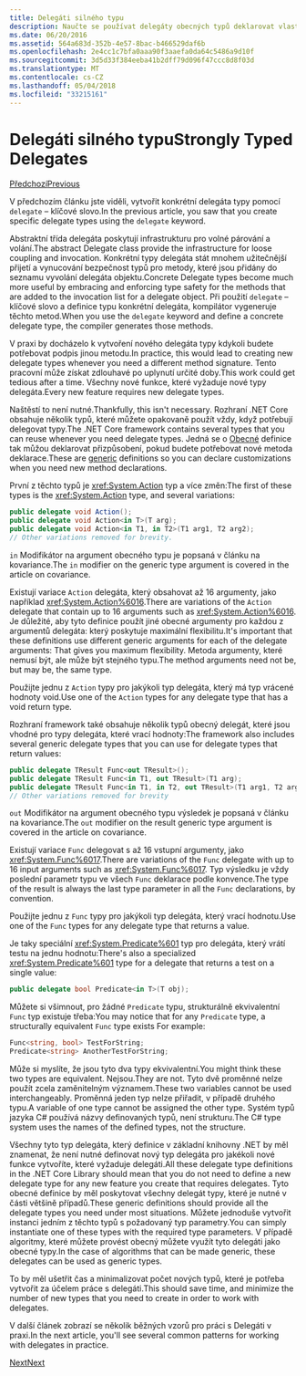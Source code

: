 ```yaml
---
title: Delegáti silného typu
description: Naučte se používat delegáty obecných typů deklarovat vlastních typů, při vytváření funkce, které vyžadují delegáti.
ms.date: 06/20/2016
ms.assetid: 564a683d-352b-4e57-8bac-b466529daf6b
ms.openlocfilehash: 2e4cc1c7bfa0aaa90f3aaefa0da64c5486a9d10f
ms.sourcegitcommit: 3d5d33f384eeba41b2dff79d096f47ccc8d8f03d
ms.translationtype: MT
ms.contentlocale: cs-CZ
ms.lasthandoff: 05/04/2018
ms.locfileid: "33215161"
---
```

# <a name="strongly-typed-delegates"></a><span data-ttu-id="3815b-103">Delegáti silného typu</span><span class="sxs-lookup"><span data-stu-id="3815b-103">Strongly Typed Delegates</span></span>

[<span data-ttu-id="3815b-104">Předchozí</span><span class="sxs-lookup"><span data-stu-id="3815b-104">Previous</span></span>](delegate-class.md)

<span data-ttu-id="3815b-105">V předchozím článku jste viděli, vytvořit konkrétní delegáta typy pomocí `delegate` – klíčové slovo.</span><span class="sxs-lookup"><span data-stu-id="3815b-105">In the previous article, you saw that you create specific delegate types using the `delegate` keyword.</span></span> 

<span data-ttu-id="3815b-106">Abstraktní třída delegáta poskytují infrastrukturu pro volné párování a volání.</span><span class="sxs-lookup"><span data-stu-id="3815b-106">The abstract Delegate class provide the infrastructure for loose coupling and invocation.</span></span> <span data-ttu-id="3815b-107">Konkrétní typy delegáta stát mnohem užitečnější přijetí a vynucování bezpečnost typů pro metody, které jsou přidány do seznamu vyvolání delegáta objektu.</span><span class="sxs-lookup"><span data-stu-id="3815b-107">Concrete Delegate types become much more useful by embracing and enforcing type safety for the methods that are added to the invocation list for a delegate object.</span></span> <span data-ttu-id="3815b-108">Při použití `delegate` – klíčové slovo a definice typu konkrétní delegáta, kompilátor vygeneruje těchto metod.</span><span class="sxs-lookup"><span data-stu-id="3815b-108">When you use the `delegate` keyword and define a concrete delegate type, the compiler generates those methods.</span></span>

<span data-ttu-id="3815b-109">V praxi by docházelo k vytvoření nového delegáta typy kdykoli budete potřebovat podpis jinou metodu.</span><span class="sxs-lookup"><span data-stu-id="3815b-109">In practice, this would lead to creating new delegate types whenever you need a different method signature.</span></span> <span data-ttu-id="3815b-110">Tento pracovní může získat zdlouhavé po uplynutí určité doby.</span><span class="sxs-lookup"><span data-stu-id="3815b-110">This work could get tedious after a time.</span></span> <span data-ttu-id="3815b-111">Všechny nové funkce, které vyžaduje nové typy delegáta.</span><span class="sxs-lookup"><span data-stu-id="3815b-111">Every new feature requires new delegate types.</span></span>

<span data-ttu-id="3815b-112">Naštěstí to není nutné.</span><span class="sxs-lookup"><span data-stu-id="3815b-112">Thankfully, this isn't necessary.</span></span> <span data-ttu-id="3815b-113">Rozhraní .NET Core obsahuje několik typů, které můžete opakovaně použít vždy, když potřebují delegovat typy.</span><span class="sxs-lookup"><span data-stu-id="3815b-113">The .NET Core framework contains several types that you can reuse whenever you need delegate types.</span></span> <span data-ttu-id="3815b-114">Jedná se o [Obecné](programming-guide/generics/index.md) definice tak můžou deklarovat přizpůsobení, pokud budete potřebovat nové metoda deklarace.</span><span class="sxs-lookup"><span data-stu-id="3815b-114">These are [generic](programming-guide/generics/index.md) definitions so you can declare customizations when you need new method declarations.</span></span> 

<span data-ttu-id="3815b-115">První z těchto typů je <xref:System.Action> typ a více změn:</span><span class="sxs-lookup"><span data-stu-id="3815b-115">The first of these types is the <xref:System.Action> type, and several variations:</span></span>

```csharp
public delegate void Action();
public delegate void Action<in T>(T arg);
public delegate void Action<in T1, in T2>(T1 arg1, T2 arg2);
// Other variations removed for brevity.
```

<span data-ttu-id="3815b-116">`in` Modifikátor na argument obecného typu je popsaná v článku na kovariance.</span><span class="sxs-lookup"><span data-stu-id="3815b-116">The `in` modifier on the generic type argument is covered in the article on covariance.</span></span>

<span data-ttu-id="3815b-117">Existují variace `Action` delegáta, který obsahovat až 16 argumenty, jako například <xref:System.Action%6016>.</span><span class="sxs-lookup"><span data-stu-id="3815b-117">There are variations of the `Action` delegate that contain up to 16 arguments such as <xref:System.Action%6016>.</span></span>
<span data-ttu-id="3815b-118">Je důležité, aby tyto definice použít jiné obecné argumenty pro každou z argumentů delegáta: který poskytuje maximální flexibilitu.</span><span class="sxs-lookup"><span data-stu-id="3815b-118">It's important that these definitions use different generic arguments for each of the delegate arguments: That gives you maximum flexibility.</span></span> <span data-ttu-id="3815b-119">Metoda argumenty, které nemusí být, ale může být stejného typu.</span><span class="sxs-lookup"><span data-stu-id="3815b-119">The method arguments need not be, but may be, the same type.</span></span>

<span data-ttu-id="3815b-120">Použijte jednu z `Action` typy pro jakýkoli typ delegáta, který má typ vrácené hodnoty void.</span><span class="sxs-lookup"><span data-stu-id="3815b-120">Use one of the `Action` types for any delegate type that has a void return type.</span></span>

<span data-ttu-id="3815b-121">Rozhraní framework také obsahuje několik typů obecný delegát, které jsou vhodné pro typy delegáta, které vrací hodnoty:</span><span class="sxs-lookup"><span data-stu-id="3815b-121">The framework also includes several generic delegate types that you can use for delegate types that return values:</span></span>

```csharp
public delegate TResult Func<out TResult>();
public delegate TResult Func<in T1, out TResult>(T1 arg);
public delegate TResult Func<in T1, in T2, out TResult>(T1 arg1, T2 arg2);
// Other variations removed for brevity
```

<span data-ttu-id="3815b-122">`out` Modifikátor na argument obecného typu výsledek je popsaná v článku na kovariance.</span><span class="sxs-lookup"><span data-stu-id="3815b-122">The `out` modifier on the result generic type argument is covered in the article on covariance.</span></span>

<span data-ttu-id="3815b-123">Existují variace `Func` delegovat s až 16 vstupní argumenty, jako <xref:System.Func%6017>.</span><span class="sxs-lookup"><span data-stu-id="3815b-123">There are variations of the `Func` delegate with up to 16 input arguments such as <xref:System.Func%6017>.</span></span>
<span data-ttu-id="3815b-124">Typ výsledku je vždy poslední parametr typu ve všech `Func` deklarace podle konvence.</span><span class="sxs-lookup"><span data-stu-id="3815b-124">The type of the result is always the last type parameter in all the `Func` declarations, by convention.</span></span>

<span data-ttu-id="3815b-125">Použijte jednu z `Func` typy pro jakýkoli typ delegáta, který vrací hodnotu.</span><span class="sxs-lookup"><span data-stu-id="3815b-125">Use one of the `Func` types for any delegate type that returns a value.</span></span>

<span data-ttu-id="3815b-126">Je taky speciální <xref:System.Predicate%601> typ pro delegáta, který vrátí testu na jednu hodnotu:</span><span class="sxs-lookup"><span data-stu-id="3815b-126">There's also a specialized <xref:System.Predicate%601> type for a delegate that returns a test on a single value:</span></span>

```csharp
public delegate bool Predicate<in T>(T obj);
```

<span data-ttu-id="3815b-127">Můžete si všimnout, pro žádné `Predicate` typu, strukturálně ekvivalentní `Func` typ existuje třeba:</span><span class="sxs-lookup"><span data-stu-id="3815b-127">You may notice that for any `Predicate` type, a structurally equivalent `Func` type exists For example:</span></span>

```csharp
Func<string, bool> TestForString;
Predicate<string> AnotherTestForString;
```

<span data-ttu-id="3815b-128">Může si myslíte, že jsou tyto dva typy ekvivalentní.</span><span class="sxs-lookup"><span data-stu-id="3815b-128">You might think these two types are equivalent.</span></span> <span data-ttu-id="3815b-129">Nejsou.</span><span class="sxs-lookup"><span data-stu-id="3815b-129">They are not.</span></span>
<span data-ttu-id="3815b-130">Tyto dvě proměnné nelze použít zcela zaměnitelným významem.</span><span class="sxs-lookup"><span data-stu-id="3815b-130">These two variables cannot be used interchangeably.</span></span> <span data-ttu-id="3815b-131">Proměnná jeden typ nelze přiřadit, v případě druhého typu.</span><span class="sxs-lookup"><span data-stu-id="3815b-131">A variable of one type cannot be assigned the other type.</span></span> <span data-ttu-id="3815b-132">Systém typů jazyka C# používá názvy definovaných typů, není strukturu.</span><span class="sxs-lookup"><span data-stu-id="3815b-132">The C# type system uses the names of the defined types, not the structure.</span></span>

<span data-ttu-id="3815b-133">Všechny tyto typ delegáta, který definice v základní knihovny .NET by měl znamenat, že není nutné definovat nový typ delegáta pro jakékoli nové funkce vytvoříte, které vyžaduje delegáti.</span><span class="sxs-lookup"><span data-stu-id="3815b-133">All these delegate type definitions in the .NET Core Library should mean that you do not need to define a new delegate type for any new feature you create that requires delegates.</span></span> <span data-ttu-id="3815b-134">Tyto obecné definice by měl poskytovat všechny delegát typy, které je nutné v části většině případů.</span><span class="sxs-lookup"><span data-stu-id="3815b-134">These generic definitions should provide all the delegate types you need under most situations.</span></span> <span data-ttu-id="3815b-135">Můžete jednoduše vytvořit instanci jedním z těchto typů s požadovaný typ parametry.</span><span class="sxs-lookup"><span data-stu-id="3815b-135">You can simply instantiate one of these types with the required type parameters.</span></span> <span data-ttu-id="3815b-136">V případě algoritmy, které můžete provést obecný můžete využít tyto delegáti jako obecné typy.</span><span class="sxs-lookup"><span data-stu-id="3815b-136">In the case of algorithms that can be made generic, these delegates can be used as generic types.</span></span> 

<span data-ttu-id="3815b-137">To by měl ušetřit čas a minimalizovat počet nových typů, které je potřeba vytvořit za účelem práce s delegáti.</span><span class="sxs-lookup"><span data-stu-id="3815b-137">This should save time, and minimize the number of new types that you need to create in order to work with delegates.</span></span>

<span data-ttu-id="3815b-138">V další článek zobrazí se několik běžných vzorů pro práci s Delegáti v praxi.</span><span class="sxs-lookup"><span data-stu-id="3815b-138">In the next article, you'll see several common patterns for working with delegates in practice.</span></span>

[<span data-ttu-id="3815b-139">Next</span><span class="sxs-lookup"><span data-stu-id="3815b-139">Next</span></span>](delegates-patterns.md)

